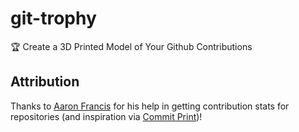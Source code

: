 # git-trophy

🏆 Create a 3D Printed Model of Your Github Contributions

## Attribution

Thanks to [Aaron Francis](https://twitter.com/aarondfrancis) for his help in getting contribution stats for repositories (and inspiration via [Commit Print](commitprint.com))!
